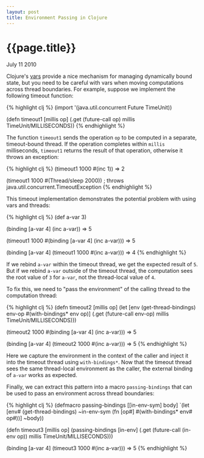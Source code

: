 ```yaml
---
layout: post
title: Environment Passing in Clojure
---
```


# {{page.title}}

<span class="meta">July 11 2010</span>

Clojure's [vars](http://clojure.org/vars) provide a nice mechanism for managing dynamically bound state, but you need to be careful with vars when moving computations across thread boundaries. For example, suppose we implement the following timeout function:

{% highlight clj %}
(import '(java.util.concurrent Future TimeUnit))

(defn timeout1 [millis op]
  (.get (future-call op) millis TimeUnit/MILLISECONDS))
{% endhighlight %}

The function `timeout1` sends the operation `op` to be computed in a separate, timeout-bound thread. If the operation completes within `millis` milliseconds, `timeout1` returns the result of that operation, otherwise it throws an exception:

{% highlight clj %}
(timeout1 1000 #(inc 1))
=> 2

(timeout1 1000 #(Thread/sleep 2000))
; throws java.util.concurrent.TimeoutException 
{% endhighlight %}

This timeout implementation demonstrates the potential problem with using vars and threads:

{% highlight clj %}
(def a-var 3)

(binding [a-var 4] (inc a-var))
=> 5

(timeout1 1000 #(binding [a-var 4] (inc a-var)))
=> 5

(binding [a-var 4] (timeout1 1000 #(inc a-var)))
=> 4
{% endhighlight %}

If we rebind `a-var` within the timeout thread, we get the expected result of `5`. But if we rebind `a-var` outside of the timeout thread, the computation sees the root value of `3` for `a-var`, not the thread-local value of `4`.

To fix this, we need to "pass the environment" of the calling thread to the computation thread:

{% highlight clj %}
(defn timeout2 [millis op]
  (let [env    (get-thread-bindings)
        env-op #(with-bindings* env op)]
    (.get (future-call env-op) millis TimeUnit/MILLISECONDS)))

(timeout2 1000 #(binding [a-var 4] (inc a-var)))
=> 5

(binding [a-var 4] (timeout2 1000 #(inc a-var)))
=> 5
{% endhighlight %}

Here we capture the environment in the context of the caller and inject it into the timeout thread using `with-bindings*`. Now that the timeout thread sees the same thread-local environment as the caller, the external binding of `a-var` works as expected.

Finally, we can extract this pattern into a macro `passing-bindings` that can be used to pass an environment across thread boundaries:

{% highlight clj %}
(defmacro passing-bindings [[in-env-sym] body]
  `(let [env# (get-thread-bindings)
         ~in-env-sym (fn [op#] #(with-bindings* env# op#))]
     ~body))

(defn timeout3 [millis op]
  (passing-bindings [in-env]
    (.get (future-call (in-env op)) millis TimeUnit/MILLISECONDS)))

(binding [a-var 4] (timeout3 1000 #(inc a-var)))
=> 5
{% endhighlight %}
